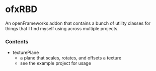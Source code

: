 # ofxRBD

An openFrameworks addon that contains a bunch of utility classes for things that
I find myself using across multiple projects.

### Contents
- texturePlane
  - a plane that scales, rotates, and offsets a texture
  - see the example project for usage
